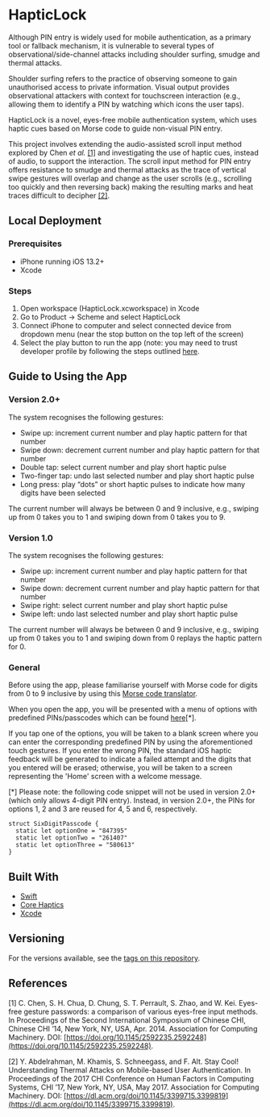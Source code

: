 # HapticLock

Although PIN entry is widely used for mobile authentication, as a primary tool or fallback mechanism, it is vulnerable to several types of observational/side-channel attacks including shoulder surfing, smudge and thermal attacks. 

Shoulder surfing refers to the practice of observing someone to gain unauthorised access to private information. Visual output provides observational attackers with context for touchscreen interaction (e.g., allowing them to identify a PIN by watching which icons the user taps).

HapticLock is a novel, eyes-free mobile authentication system, which uses haptic cues based on Morse code to guide non-visual PIN entry. 

This project involves extending the audio-assisted scroll input method explored by Chen *et al.* [[1]](#1) and investigating the use of haptic cues, instead of audio, to support the interaction. The scroll input method for PIN entry offers resistance to smudge and thermal attacks as the trace of vertical swipe gestures will overlap and change as the user scrolls (e.g., scrolling too quickly and then reversing back) making the resulting marks and heat traces difficult to decipher [[2]](#2).

## Local Deployment

### Prerequisites

* iPhone running iOS 13.2+
* Xcode 

### Steps

1. Open workspace (HapticLock.xcworkspace) in Xcode
2. Go to Product -> Scheme and select HapticLock
3. Connect iPhone to computer and select connected device from dropdown menu (near the stop button on the top left of the screen)
4. Select the play button to run the app (note: you may need to trust developer profile by following the steps outlined [here](https://apple.stackexchange.com/questions/206143/ios-untrusted-developer-error-when-testing-app/206144).

## Guide to Using the App

### Version 2.0+

The system recognises the following gestures:
* Swipe up: increment current number and play haptic pattern for that number 
* Swipe down: decrement current number and play haptic pattern for that number 
* Double tap: select current number and play short haptic pulse 
* Two-finger tap: undo last selected number and play short haptic pulse 
* Long press: play “dots” or short haptic pulses to indicate how many digits have been selected

The current number will always be between 0 and 9 inclusive, e.g., swiping up from 0 takes you to 1 and swiping down from 0 takes you to 9. 

### Version 1.0

The system recognises the following gestures:
* Swipe up: increment current number and play haptic pattern for that number 
* Swipe down: decrement current number and play haptic pattern for that number 
* Swipe right: select current number and play short haptic pulse 
* Swipe left: undo last selected number and play short haptic pulse

The current number will always be between 0 and 9 inclusive, e.g., swiping up from 0 takes you to 1 and swiping down from 0 replays the haptic pattern for 0. 

### General

Before using the app, please familiarise yourself with Morse code for digits from 0 to 9 inclusive by using this [Morse code translator](https://morsecode.world/international/translator.html).

When you open the app, you will be presented with a menu of options with predefined PINs/passcodes which can be found [here](https://github.com/gdcodes/HapticLock/blob/main/HapticLock/HapticLock/HapticLock/PredefinedValues.swift)[*].

If you tap one of the options, you will be taken to a blank screen where you can enter the corresponding predefined PIN by using the aforementioned touch gestures. If you enter the wrong PIN, the standard iOS haptic feedback will be generated to indicate a failed attempt and the digits that you entered will be erased; otherwise, you will be taken to a screen representing the 'Home' screen with a welcome message.

[*] Please note: the following code snippet will not be used in version 2.0+ (which only allows 4-digit PIN entry). Instead, in version 2.0+, the PINs for options 1, 2 and 3 are reused for 4, 5 and 6, respectively.
```
struct SixDigitPasscode {
  static let optionOne = "847395"
  static let optionTwo = "261407"
  static let optionThree = "580613"
}
```

## Built With

* [Swift](https://developer.apple.com/swift) 
* [Core Haptics](https://developer.apple.com/documentation/CoreHaptics) 
* [Xcode](https://developer.apple.com/xcode) 

## Versioning

For the versions available, see the [tags on this repository](https://github.com/gdcodes/HapticLock/releases). 

## References

<a id="1">[1]</a> 
C. Chen, S. H. Chua, D. Chung, S. T. Perrault,
S. Zhao, and W. Kei. Eyes-free gesture passwords: a comparison of various eyes-free input methods. In Proceedings of the Second International Symposium of Chinese CHI, Chinese CHI ’14, New York, NY, USA, Apr. 2014. Association for Computing Machinery. DOI: [https://doi.org/10.1145/2592235.2592248](https://doi.org/10.1145/2592235.2592248).

<a id="2">[2]</a> 
Y. Abdelrahman, M. Khamis, S. Schneegass, and
F. Alt. Stay Cool! Understanding Thermal Attacks on Mobile-based User Authentication. In Proceedings of the 2017 CHI Conference on Human Factors in Computing Systems, CHI ’17, New York, NY, USA, May 2017. Association for Computing Machinery. DOI: [https://dl.acm.org/doi/10.1145/3399715.3399819](https://dl.acm.org/doi/10.1145/3399715.3399819).
